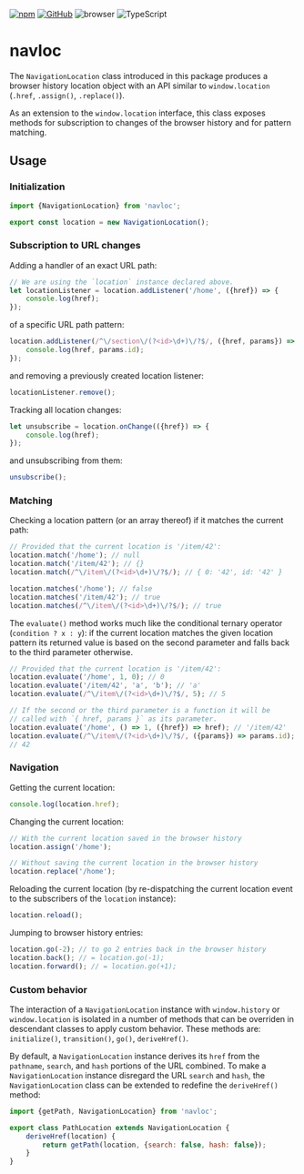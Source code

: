 [![npm](https://img.shields.io/npm/v/navloc?labelColor=royalblue&color=royalblue&style=flat-square)](https://www.npmjs.com/package/navloc) [![GitHub](https://img.shields.io/badge/-GitHub-royalblue?labelColor=royalblue&color=royalblue&style=flat-square&logo=github)](https://github.com/axtk/navloc) ![browser](https://img.shields.io/badge/browser-✓-345?labelColor=345&color=345&style=flat-square) ![TypeScript](https://img.shields.io/badge/TypeScript-✓-345?labelColor=345&color=345&style=flat-square)

# navloc

The `NavigationLocation` class introduced in this package produces a browser history location object with an API similar to `window.location` (`.href`, `.assign()`, `.replace()`).

As an extension to the `window.location` interface, this class exposes methods for subscription to changes of the browser history and for pattern matching.

## Usage

### Initialization

```js
import {NavigationLocation} from 'navloc';

export const location = new NavigationLocation();
```

### Subscription to URL changes

Adding a handler of an exact URL path:

```js
// We are using the `location` instance declared above.
let locationListener = location.addListener('/home', ({href}) => {
    console.log(href);
});
```

of a specific URL path pattern:

```js
location.addListener(/^\/section\/(?<id>\d+)\/?$/, ({href, params}) => {
    console.log(href, params.id);
});
```

and removing a previously created location listener:

```js
locationListener.remove();
```

Tracking all location changes:

```js
let unsubscribe = location.onChange(({href}) => {
    console.log(href);
});
```

and unsubscribing from them:

```js
unsubscribe();
```

### Matching

Checking a location pattern (or an array thereof) if it matches the current path:

```js
// Provided that the current location is '/item/42':
location.match('/home'); // null
location.match('/item/42'); // {}
location.match(/^\/item\/(?<id>\d+)\/?$/); // { 0: '42', id: '42' }

location.matches('/home'); // false
location.matches('/item/42'); // true
location.matches(/^\/item\/(?<id>\d+)\/?$/); // true
```

The `evaluate()` method works much like the conditional ternary operator (`condition ? x : y`): if the current location matches the given location pattern its returned value is based on the second parameter and falls back to the third parameter otherwise.

```js
// Provided that the current location is '/item/42':
location.evaluate('/home', 1, 0); // 0
location.evaluate('/item/42', 'a', 'b'); // 'a'
location.evaluate(/^\/item\/(?<id>\d+)\/?$/, 5); // 5

// If the second or the third parameter is a function it will be
// called with `{ href, params }` as its parameter.
location.evaluate('/home', () => 1, ({href}) => href); // '/item/42'
location.evaluate(/^\/item\/(?<id>\d+)\/?$/, ({params}) => params.id);
// 42
```

### Navigation

Getting the current location:

```js
console.log(location.href);
```

Changing the current location:

```js
// With the current location saved in the browser history
location.assign('/home');
```

```js
// Without saving the current location in the browser history
location.replace('/home');
```

Reloading the current location (by re-dispatching the current location event to the subscribers of the `location` instance):

```js
location.reload();
```

Jumping to browser history entries:

```js
location.go(-2); // to go 2 entries back in the browser history
location.back(); // = location.go(-1);
location.forward(); // = location.go(+1);
```

### Custom behavior

The interaction of a `NavigationLocation` instance with `window.history` or `window.location` is isolated in a number of methods that can be overriden in descendant classes to apply custom behavior. These methods are: `initialize()`, `transition()`, `go()`, `deriveHref()`.

By default, a `NavigationLocation` instance derives its `href` from the `pathname`, `search`, and `hash` portions of the URL combined. To make a `NavigationLocation` instance disregard the URL `search` and `hash`, the `NavigationLocation` class can be extended to redefine the `deriveHref()` method:

```js
import {getPath, NavigationLocation} from 'navloc';

export class PathLocation extends NavigationLocation {
    deriveHref(location) {
        return getPath(location, {search: false, hash: false});
    }
}
```
